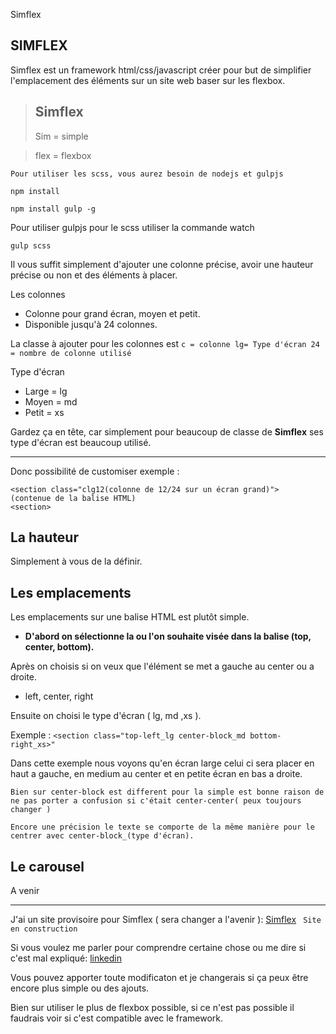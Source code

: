 Simflex
## SIMFLEX
Simflex est un framework html/css/javascript créer pour but de simplifier l'emplacement des éléments sur un site web baser sur les flexbox.


>Simflex 
>--------
> Sim = simple

> flex = flexbox


`Pour utiliser les scss, vous aurez besoin de nodejs et gulpjs`

`npm install`

`npm install gulp -g`


Pour utiliser gulpjs pour le scss utiliser la commande watch

`gulp scss`


Il vous suffit simplement d'ajouter une colonne précise, avoir une hauteur précise ou non et des éléments à placer.

Les colonnes

 - Colonne pour grand écran, moyen et petit.
 - Disponible jusqu'à 24 colonnes.

 La classe à ajouter pour les colonnes est 
 `c = colonne lg= Type d'écran 24 = nombre de colonne utilisé`
 
 Type d'écran
 

 - Large = lg
 - Moyen = md
 - Petit = xs

Gardez ça en tête, car simplement pour beaucoup de classe de **Simflex** ses type d'écran est beaucoup utilisé.

----------


Donc possibilité de customiser exemple :

    <section class="clg12(colonne de 12/24 sur un écran grand)">
	(contenue de la balise HTML)
	<section>
	
## La hauteur

Simplement à vous de la définir.


## Les emplacements

Les emplacements sur une balise HTML est plutôt simple.

- **D'abord on sélectionne la ou l'on souhaite visée dans la balise (top, center, bottom).**

Après on choisis si on veux que l'élément se met a gauche au center ou a droite.

- left, center, right

Ensuite on choisi le type d'écran ( lg, md ,xs ).

Exemple :
 `<section class="top-left_lg center-block_md bottom-right_xs>"
 `
 
 Dans cette exemple nous voyons qu'en écran large celui ci sera placer en haut a gauche, en medium au center et en petite écran en bas a droite.

`Bien sur center-block est different pour la simple est bonne raison de ne pas porter a confusion si c'était center-center( peux toujours changer ) `

`Encore une précision le texte se comporte de la même manière pour le centrer avec center-block_(type d'écran).`


## Le carousel


A venir


-----
J'ai un site provisoire pour Simflex ( sera changer a l'avenir ): [Simflex](romaint.promo-5.codeur.online/simflex/) ` Site en construction`

Si vous voulez me parler pour comprendre certaine chose ou me dire si c'est mal expliqué: [linkedin](linkedin.com/in/romain-tharradin-4a6291159/)

Vous pouvez apporter toute modificaton et je changerais si ça peux être encore plus simple ou des ajouts. 

Bien sur utiliser le plus de flexbox possible, si ce n'est pas possible il faudrais voir si c'est compatible avec le framework.
